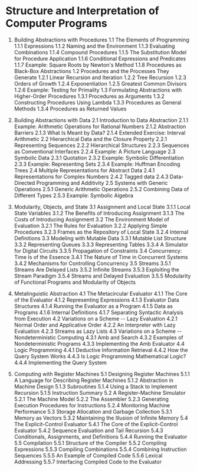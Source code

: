 # Structure and Interpretation of Computer Programs


1. Building Abstractions with Procedures
  1.1 The Elements of Programming
      1.1.1  Expressions
      1.1.2  Naming and the Environment
      1.1.3  Evaluating Combinations
      1.1.4  Compound Procedures
      1.1.5  The Substitution Model for Procedure Application
      1.1.6  Conditional Expressions and Predicates
      1.1.7  Example: Square Roots by Newton's Method
      1.1.8  Procedures as Black-Box Abstractions
  1.2 Procedures and the Processes They Generate
      1.2.1  Linear Recursion and Iteration
      1.2.2  Tree Recursion
      1.2.3  Orders of Growth
      1.2.4  Exponentiation
      1.2.5  Greatest Common Divisors
      1.2.6  Example: Testing for Primality
  1.3 Formulating Abstractions with Higher-Order Procedures
      1.3.1  Procedures as Arguments
      1.3.2  Constructing Procedures Using Lambda
      1.3.3  Procedures as General Methods
      1.3.4  Procedures as Returned Values


2. Building Abstractions with Data
    2.1  Introduction to Data Abstraction
        2.1.1  Example: Arithmetic Operations for Rational Numbers
        2.1.2  Abstraction Barriers
        2.1.3  What Is Meant by Data?
        2.1.4  Extended Exercise: Interval Arithmetic
    2.2  Hierarchical Data and the Closure Property
        2.2.1  Representing Sequences
        2.2.2  Hierarchical Structures
        2.2.3  Sequences as Conventional Interfaces
        2.2.4  Example: A Picture Language
    2.3  Symbolic Data
        2.3.1  Quotation
        2.3.2  Example: Symbolic Differentiation
        2.3.3  Example: Representing Sets
        2.3.4  Example: Huffman Encoding Trees
    2.4  Multiple Representations for Abstract Data
        2.4.1  Representations for Complex Numbers
        2.4.2  Tagged data
        2.4.3  Data-Directed Programming and Additivity
    2.5  Systems with Generic Operations
        2.5.1  Generic Arithmetic Operations
        2.5.2  Combining Data of Different Types
        2.5.3  Example: Symbolic Algebra
3. Modularity, Objects, and State
    3.1  Assignment and Local State
        3.1.1  Local State Variables
        3.1.2  The Benefits of Introducing Assignment
        3.1.3  The Costs of Introducing Assignment
    3.2  The Environment Model of Evaluation
        3.2.1  The Rules for Evaluation
        3.2.2  Applying Simple Procedures
        3.2.3  Frames as the Repository of Local State
        3.2.4  Internal Definitions
    3.3  Modeling with Mutable Data
        3.3.1  Mutable List Structure
        3.3.2  Representing Queues
        3.3.3  Representing Tables
        3.3.4  A Simulator for Digital Circuits
        3.3.5  Propagation of Constraints
    3.4  Concurrency: Time Is of the Essence
        3.4.1  The Nature of Time in Concurrent Systems
        3.4.2  Mechanisms for Controlling Concurrency
    3.5  Streams
        3.5.1  Streams Are Delayed Lists
        3.5.2  Infinite Streams
        3.5.3  Exploiting the Stream Paradigm
        3.5.4  Streams and Delayed Evaluation
        3.5.5  Modularity of Functional Programs and Modularity of Objects
4. Metalinguistic Abstraction
    4.1  The Metacircular Evaluator
        4.1.1  The Core of the Evaluator
        4.1.2  Representing Expressions
        4.1.3  Evaluator Data Structures
        4.1.4  Running the Evaluator as a Program
        4.1.5  Data as Programs
        4.1.6  Internal Definitions
        4.1.7  Separating Syntactic Analysis from Execution
    4.2  Variations on a Scheme -- Lazy Evaluation
        4.2.1  Normal Order and Applicative Order
        4.2.2  An Interpreter with Lazy Evaluation
        4.2.3  Streams as Lazy Lists
    4.3  Variations on a Scheme -- Nondeterministic Computing
        4.3.1  Amb and Search
        4.3.2  Examples of Nondeterministic Programs
        4.3.3  Implementing the Amb Evaluator
    4.4  Logic Programming
        4.4.1  Deductive Information Retrieval
        4.4.2  How the Query System Works
        4.4.3  Is Logic Programming Mathematical Logic?
        4.4.4  Implementing the Query System
5. Computing with Register Machines
    5.1  Designing Register Machines
        5.1.1  A Language for Describing Register Machines
        5.1.2  Abstraction in Machine Design
        5.1.3  Subroutines
        5.1.4  Using a Stack to Implement Recursion
        5.1.5  Instruction Summary
    5.2  A Register-Machine Simulator
        5.2.1  The Machine Model
        5.2.2  The Assembler
        5.2.3  Generating Execution Procedures for Instructions
        5.2.4  Monitoring Machine Performance
    5.3  Storage Allocation and Garbage Collection
        5.3.1  Memory as Vectors
        5.3.2  Maintaining the Illusion of Infinite Memory
    5.4  The Explicit-Control Evaluator
        5.4.1  The Core of the Explicit-Control Evaluator
        5.4.2  Sequence Evaluation and Tail Recursion
        5.4.3  Conditionals, Assignments, and Definitions
        5.4.4  Running the Evaluator
    5.5  Compilation
        5.5.1  Structure of the Compiler
        5.5.2  Compiling Expressions
        5.5.3  Compiling Combinations
        5.5.4  Combining Instruction Sequences
        5.5.5  An Example of Compiled Code
        5.5.6  Lexical Addressing
        5.5.7  Interfacing Compiled Code to the Evaluator
